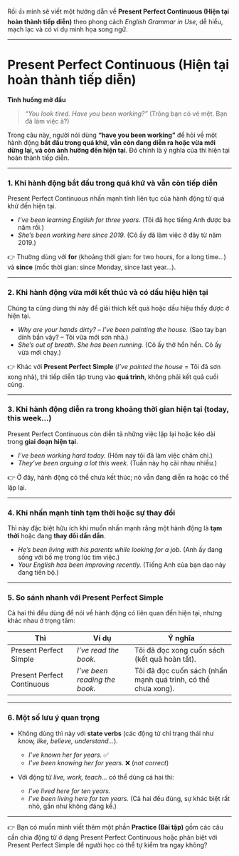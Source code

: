 Rồi 👍 mình sẽ viết một hướng dẫn về **Present Perfect Continuous (Hiện tại hoàn thành tiếp diễn)** theo phong cách *English Grammar in Use*, dễ hiểu, mạch lạc và có ví dụ minh họa song ngữ.

---

# Present Perfect Continuous (Hiện tại hoàn thành tiếp diễn)

**Tình huống mở đầu**

> *“You look tired. Have you been working?”*
> (Trông bạn có vẻ mệt. Bạn đã làm việc à?)

Trong câu này, người nói dùng **“have you been working”** để hỏi về một hành động **bắt đầu trong quá khứ, vẫn còn đang diễn ra hoặc vừa mới dừng lại, và còn ảnh hưởng đến hiện tại**. Đó chính là ý nghĩa của thì hiện tại hoàn thành tiếp diễn.

---

### 1. Khi hành động bắt đầu trong quá khứ và vẫn còn tiếp diễn

Present Perfect Continuous nhấn mạnh tính liên tục của hành động từ quá khứ đến hiện tại.

* *I’ve been learning English for three years.*
  (Tôi đã học tiếng Anh được ba năm rồi.)
* *She’s been working here since 2019.*
  (Cô ấy đã làm việc ở đây từ năm 2019.)

👉 Thường dùng với **for** (khoảng thời gian: for two hours, for a long time…) và **since** (mốc thời gian: since Monday, since last year…).

---

### 2. Khi hành động vừa mới kết thúc và có dấu hiệu hiện tại

Chúng ta cũng dùng thì này để giải thích kết quả hoặc dấu hiệu thấy được ở hiện tại.

* *Why are your hands dirty?* – *I’ve been painting the house.*
  (Sao tay bạn dính bẩn vậy? – Tôi vừa mới sơn nhà.)
* *She’s out of breath. She has been running.*
  (Cô ấy thở hổn hển. Cô ấy vừa mới chạy.)

👉 Khác với **Present Perfect Simple** (*I’ve painted the house* = Tôi đã sơn xong nhà), thì tiếp diễn tập trung vào **quá trình**, không phải kết quả cuối cùng.

---

### 3. Khi hành động diễn ra trong khoảng thời gian hiện tại (today, this week…)

Present Perfect Continuous còn diễn tả những việc lặp lại hoặc kéo dài trong **giai đoạn hiện tại**.

* *I’ve been working hard today.*
  (Hôm nay tôi đã làm việc chăm chỉ.)
* *They’ve been arguing a lot this week.*
  (Tuần này họ cãi nhau nhiều.)

👉 Ở đây, hành động có thể chưa kết thúc; nó vẫn đang diễn ra hoặc có thể lặp lại.

---

### 4. Khi nhấn mạnh tính tạm thời hoặc sự thay đổi

Thì này đặc biệt hữu ích khi muốn nhấn mạnh rằng một hành động là **tạm thời** hoặc đang **thay đổi dần dần**.

* *He’s been living with his parents while looking for a job.*
  (Anh ấy đang sống với bố mẹ trong lúc tìm việc.)
* *Your English has been improving recently.*
  (Tiếng Anh của bạn dạo này đang tiến bộ.)

---

### 5. So sánh nhanh với Present Perfect Simple

Cả hai thì đều dùng để nói về hành động có liên quan đến hiện tại, nhưng khác nhau ở trọng tâm:

| Thì                        | Ví dụ                         | Ý nghĩa                                                       |
| -------------------------- | ----------------------------- | ------------------------------------------------------------- |
| Present Perfect Simple     | *I’ve read the book.*         | Tôi đã đọc xong cuốn sách (kết quả hoàn tất).                 |
| Present Perfect Continuous | *I’ve been reading the book.* | Tôi đã đọc cuốn sách (nhấn mạnh quá trình, có thể chưa xong). |

---

### 6. Một số lưu ý quan trọng

* Không dùng thì này với **state verbs** (các động từ chỉ trạng thái như *know, like, believe, understand…*).

  * *I’ve known her for years.* ✅
  * *I’ve been knowing her for years.* ❌ (*not correct*)

* Với động từ *live, work, teach…* có thể dùng cả hai thì:

  * *I’ve lived here for ten years.*
  * *I’ve been living here for ten years.*
    (Cả hai đều đúng, sự khác biệt rất nhỏ, gần như không đáng kể.)

---

👉 Bạn có muốn mình viết thêm một phần **Practice (Bài tập)** gồm các câu cần chia động từ ở dạng Present Perfect Continuous hoặc phân biệt với Present Perfect Simple để người học có thể tự kiểm tra ngay không?
